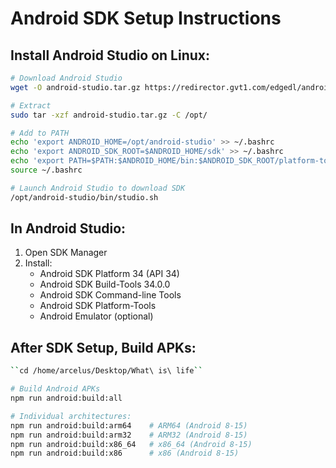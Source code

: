 # Android SDK Setup Instructions

## Install Android Studio on Linux:
```bash
# Download Android Studio
wget -O android-studio.tar.gz https://redirector.gvt1.com/edgedl/android/studio/ide-zips/2023.3.1.18/android-studio-2023.3.1.18-linux.tar.gz

# Extract
sudo tar -xzf android-studio.tar.gz -C /opt/

# Add to PATH
echo 'export ANDROID_HOME=/opt/android-studio' >> ~/.bashrc
echo 'export ANDROID_SDK_ROOT=$ANDROID_HOME/sdk' >> ~/.bashrc
echo 'export PATH=$PATH:$ANDROID_HOME/bin:$ANDROID_SDK_ROOT/platform-tools' >> ~/.bashrc
source ~/.bashrc

# Launch Android Studio to download SDK
/opt/android-studio/bin/studio.sh
```

## In Android Studio:
1. Open SDK Manager
2. Install:
   - Android SDK Platform 34 (API 34)
   - Android SDK Build-Tools 34.0.0
   - Android SDK Command-line Tools
   - Android SDK Platform-Tools
   - Android Emulator (optional)

## After SDK Setup, Build APKs:
```bash
``cd /home/arcelus/Desktop/What\ is\ life``

# Build Android APKs
npm run android:build:all

# Individual architectures:
npm run android:build:arm64    # ARM64 (Android 8-15)
npm run android:build:arm32    # ARM32 (Android 8-15)
npm run android:build:x86_64   # x86_64 (Android 8-15)
npm run android:build:x86      # x86 (Android 8-15)
```
